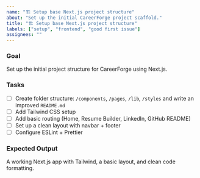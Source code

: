 ```yaml
---
name: "🏗️ Setup base Next.js project structure"
about: "Set up the initial CareerForge project scaffold."
title: "🏗️ Setup base Next.js project structure"
labels: ["setup", "frontend", "good first issue"]
assignees: ""
---
```


### Goal
Set up the initial project structure for CareerForge using Next.js.

### Tasks
- [ ] Create folder structure: `/components`, `/pages`, `/lib`, `/styles` and write an improved `README.md`
- [ ] Add Tailwind CSS setup
- [ ] Add basic routing (Home, Resume Builder, LinkedIn, GitHub README)
- [ ] Set up a clean layout with navbar + footer
- [ ] Configure ESLint + Prettier

### Expected Output
A working Next.js app with Tailwind, a basic layout, and clean code formatting.

